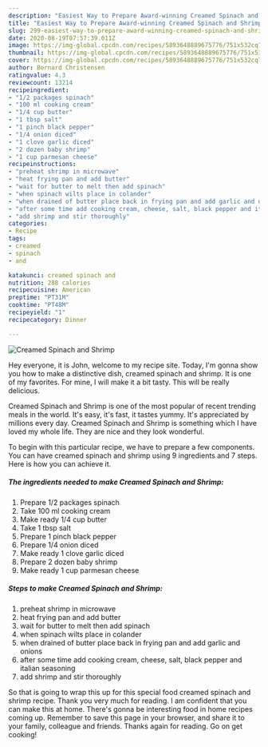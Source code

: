 ```yaml
---
description: "Easiest Way to Prepare Award-winning Creamed Spinach and Shrimp"
title: "Easiest Way to Prepare Award-winning Creamed Spinach and Shrimp"
slug: 299-easiest-way-to-prepare-award-winning-creamed-spinach-and-shrimp
date: 2020-08-19T07:57:39.011Z
image: https://img-global.cpcdn.com/recipes/5893648889675776/751x532cq70/creamed-spinach-and-shrimp-recipe-main-photo.jpg
thumbnail: https://img-global.cpcdn.com/recipes/5893648889675776/751x532cq70/creamed-spinach-and-shrimp-recipe-main-photo.jpg
cover: https://img-global.cpcdn.com/recipes/5893648889675776/751x532cq70/creamed-spinach-and-shrimp-recipe-main-photo.jpg
author: Bernard Christensen
ratingvalue: 4.3
reviewcount: 13214
recipeingredient:
- "1/2 packages spinach"
- "100 ml cooking cream"
- "1/4 cup butter"
- "1 tbsp salt"
- "1 pinch black pepper"
- "1/4 onion diced"
- "1 clove garlic diced"
- "2 dozen baby shrimp"
- "1 cup parmesan cheese"
recipeinstructions:
- "preheat shrimp in microwave"
- "heat frying pan and add butter"
- "wait for butter to melt then add spinach"
- "when spinach wilts place in colander"
- "when drained of butter place back in frying pan and add garlic and onions"
- "after some time add cooking cream, cheese, salt, black pepper and italian seasoning"
- "add shrimp and stir thoroughly"
categories:
- Recipe
tags:
- creamed
- spinach
- and

katakunci: creamed spinach and 
nutrition: 288 calories
recipecuisine: American
preptime: "PT31M"
cooktime: "PT48M"
recipeyield: "1"
recipecategory: Dinner

---
```



![Creamed Spinach and Shrimp](https://img-global.cpcdn.com/recipes/5893648889675776/751x532cq70/creamed-spinach-and-shrimp-recipe-main-photo.jpg)

Hey everyone, it is John, welcome to my recipe site. Today, I'm gonna show you how to make a distinctive dish, creamed spinach and shrimp. It is one of my favorites. For mine, I will make it a bit tasty. This will be really delicious.



Creamed Spinach and Shrimp is one of the most popular of recent trending meals in the world. It's easy, it's fast, it tastes yummy. It's appreciated by millions every day. Creamed Spinach and Shrimp is something which I have loved my whole life. They are nice and they look wonderful.


To begin with this particular recipe, we have to prepare a few components. You can have creamed spinach and shrimp using 9 ingredients and 7 steps. Here is how you can achieve it.

<!--inarticleads1-->

##### The ingredients needed to make Creamed Spinach and Shrimp:

1. Prepare 1/2 packages spinach
1. Take 100 ml cooking cream
1. Make ready 1/4 cup butter
1. Take 1 tbsp salt
1. Prepare 1 pinch black pepper
1. Prepare 1/4 onion diced
1. Make ready 1 clove garlic diced
1. Prepare 2 dozen baby shrimp
1. Make ready 1 cup parmesan cheese




<!--inarticleads2-->

##### Steps to make Creamed Spinach and Shrimp:

1. preheat shrimp in microwave
1. heat frying pan and add butter
1. wait for butter to melt then add spinach
1. when spinach wilts place in colander
1. when drained of butter place back in frying pan and add garlic and onions
1. after some time add cooking cream, cheese, salt, black pepper and italian seasoning
1. add shrimp and stir thoroughly




So that is going to wrap this up for this special food creamed spinach and shrimp recipe. Thank you very much for reading. I am confident that you can make this at home. There's gonna be interesting food in home recipes coming up. Remember to save this page in your browser, and share it to your family, colleague and friends. Thanks again for reading. Go on get cooking!
